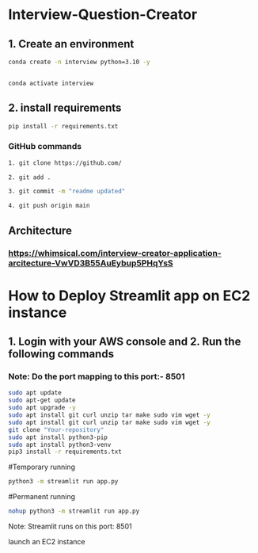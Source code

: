 # Interview-Question-Creator

## 1. Create an environment
```bash
conda create -n interview python=3.10 -y


conda activate interview
```
## 2. install requirements
```bash
pip install -r requirements.txt
```

### GitHub commands

```bash
1. git clone https://github.com/

2. git add .

3. git commit -m "readme updated"

4. git push origin main
```

## Architecture
### https://whimsical.com/interview-creator-application-arcitecture-VwVD3B55AuEybup5PHqYsS


# How to Deploy Streamlit app on EC2 instance

## 1. Login with your AWS console and 2. Run the following commands
### Note: Do the port mapping to this port:- 8501


```bash
sudo apt update
sudo apt-get update
sudo apt upgrade -y
sudo apt install git curl unzip tar make sudo vim wget -y
sudo apt install git curl unzip tar make sudo vim wget -y
git clone "Your-repository"
sudo apt install python3-pip
sudo apt install python3-venv
pip3 install -r requirements.txt
```

#Temporary running

```bash
python3 -m streamlit run app.py
```

#Permanent running

```bash
nohup python3 -m streamlit run app.py
```

Note: Streamlit runs on this port: 8501

launch an EC2 instance



